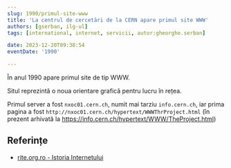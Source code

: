 ```yaml
---
slug: 1990/primul-site-www
title: 'La centrul de cercetări de la CERN apare primul site WWW'
authors: [gserban, ilg-ul]
tags: [international, internet, servicii, autor:gheorghe.serban]

date: 2023-12-20T09:38:54
eventDate: '1990'

---
```


În anul 1990 apare primul site de tip WWW<span></span>.

<!-- truncate -->

Situl reprezintă o noua orientare grafică pentru lucru în rețea.

Primul server a fost `nxoc01.cern.ch`, numit mai tarziu `info.cern.ch`,
iar prima pagina a fost `http://nxoc01.cern.ch/hypertext/WWWThrProject.html`
(în prezent arhivată la https://info.cern.ch/hypertext/WWW/TheProject.html)

## Referințe

- [rite.org.ro - Istoria Internetului](https://rite.org.ro/istoria-internetului/)

